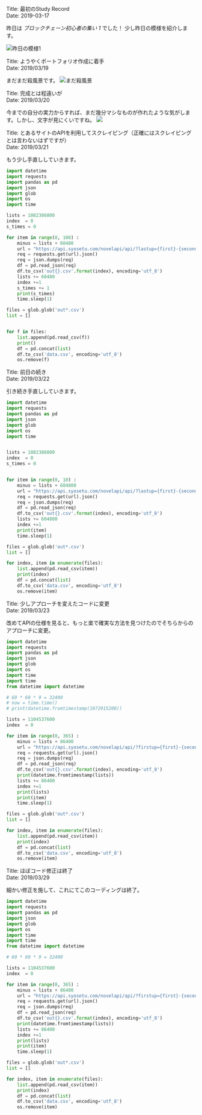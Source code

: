 Title: 最初のStudy Record  
Date: 2019-03-17

昨日は *ブロックチェーン初心者の集い 1* でした！
少し昨日の模様を紹介します。

![昨日の模様1](https://res.cloudinary.com/dcim8mjwx/image/upload/v1552769035/DSC_0194_xddjh6.jpg)  
  
  
Title: ようやくポートフォリオ作成に着手  
Date: 2019/03/19

まだまだ殺風景です。
![まだ殺風景](https://res.cloudinary.com/dcim8mjwx/image/upload/v1553002371/%E3%82%B9%E3%82%AF%E3%83%AA%E3%83%BC%E3%83%B3%E3%82%B7%E3%83%A7%E3%83%83%E3%83%88_2019-03-19_22.32.20_uz9jwo.png)


Title: 完成とは程遠いが  
Date: 2019/03/20

今までの自分の実力からすれば、まだ幾分マシなものが作れたような気がします。しかし、文字が見にくいですね。
![](https://res.cloudinary.com/dcim8mjwx/image/upload/v1553069244/4b4a9db8136238e69e7b94cf773a5881_vtn7f1.png)

Title: とあるサイトのAPIを利用してスクレイピング（正確にはスクレイピングとは言わないはずですが）  
Date: 2019/03/21

もう少し手直ししていきます。

```python
import datetime
import requests
import pandas as pd
import json
import glob
import os
import time

lists = 1082386800
index  = 0
s_times = 0

for item in range(0, 100) :
    minus = lists + 60480
    url = "https://api.syosetu.com/novelapi/api/?lastup={first}-{second}&out=json&order=old&lim=500".format(first=lists, second=minus)
    req = requests.get(url).json()
    req = json.dumps(req)
    df = pd.read_json(req)
    df.to_csv('out{}.csv'.format(index), encoding='utf_8')
    lists += 60480
    index +=1
    s_times += 1
    print(s_times)
    time.sleep(1)

files = glob.glob('out*.csv')
list = []


for f in files:
    list.append(pd.read_csv(f))
    print()
    df = pd.concat(list)
    df.to_csv('data.csv', encoding='utf_8')
    os.remove(f)
```

Title: 前日の続き  
Date: 2019/03/22

引き続き手直ししていきます。

```python
import datetime
import requests
import pandas as pd
import json
import glob
import os
import time


lists = 1082386800
index  = 0
s_times = 0


for item in range(0, 10) :
    minus = lists + 604800
    url = "https://api.syosetu.com/novelapi/api/?lastup={first}-{second}&out=json&order=old&lim=500".format(first=lists, second=minus)
    req = requests.get(url).json()
    req = json.dumps(req)
    df = pd.read_json(req)
    df.to_csv('out{}.csv'.format(index), encoding='utf_8')
    lists += 604800
    index +=1
    print(item)
    time.sleep(1)

files = glob.glob('out*.csv')
list = []

for index, item in enumerate(files):
    list.append(pd.read_csv(item))
    print(index)
    df = pd.concat(list)
    df.to_csv('data.csv', encoding='utf_8')
    os.remove(item)
```

Title: 少しアプローチを変えたコードに変更  
Date: 2019/03/23

改めてAPIの仕様を見ると、もっと楽で確実な方法を見つけたのでそちらからのアプローチに変更。

```python
import datetime
import requests
import pandas as pd
import json
import glob
import os
import time
import time
from datetime import datetime

# 60 * 60 * 9 = 32400
# now = time.time()
# print(datetime.fromtimestamp(1072915200))

lists = 1104537600
index  = 0

for item in range(0, 365) :
    minus = lists + 86400
    url = "https://api.syosetu.com/novelapi/api/?firstup={first}-{second}&out=json&order=old&lim=500".format(first=lists, second=minus)
    req = requests.get(url).json()
    req = json.dumps(req)
    df = pd.read_json(req)
    df.to_csv('out{}.csv'.format(index), encoding='utf_8')
    print(datetime.fromtimestamp(lists))
    lists += 86400
    index +=1
    print(lists)
    print(item)
    time.sleep(1)

files = glob.glob('out*.csv')
list = []

for index, item in enumerate(files):
    list.append(pd.read_csv(item))
    print(index)
    df = pd.concat(list)
    df.to_csv('data.csv', encoding='utf_8')
    os.remove(item)
```

Title: ほぼコード修正は終了  
Date: 2019/03/29

細かい修正を施して、これにてこのコーディングは終了。

```python
import datetime
import requests
import pandas as pd
import json
import glob
import os
import time
import time
from datetime import datetime

# 60 * 60 * 9 = 32400

lists = 1104537600
index  = 0

for item in range(0, 365) :
    minus = lists + 86400
    url = "https://api.syosetu.com/novelapi/api/?firstup={first}-{second}&out=json&order=old&lim=500".format(first=lists, second=minus)
    req = requests.get(url).json()
    req = json.dumps(req)
    df = pd.read_json(req)
    df.to_csv('out{}.csv'.format(index), encoding='utf_8')
    print(datetime.fromtimestamp(lists))
    lists += 86400
    index +=1
    print(lists)
    print(item)
    time.sleep(1)

files = glob.glob('out*.csv')
list = []

for index, item in enumerate(files):
    list.append(pd.read_csv(item))
    print(index)
    df = pd.concat(list)
    df.to_csv('data.csv', encoding='utf_8')
    os.remove(item)
```

